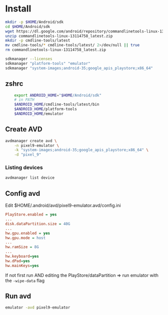 # Install

```bash
mkdir -p $HOME/Android/sdk
cd $HOME/Android/sdk
wget https://dl.google.com/android/repository/commandlinetools-linux-13114758_latest.zip
unzip commandlinetools-linux-13114758_latest.zip
mkdir -p cmdline-tools/latest
mv cmdline-tools/* cmdline-tools/latest/ 2>/dev/null || true
rm commandlinetools-linux-13114758_latest.zip

sdkmanager --licenses
sdkmanager "platform-tools" "emulator"
sdkmanager "system-images;android-35;google_apis_playstore;x86_64"
```

## zshrc

```bash
    export ANDROID_HOME="$HOME/Android/sdk"
    # in PATH
    $ANDROID_HOME/cmdline-tools/latest/bin
    $ANDROID_HOME/platform-tools
    $ANDROID_HOME/emulator
```

## Create AVD

```bash
avdmanager create avd \
    -n pixel9-emulator \
    -k "system-images;android-35;google_apis_playstore;x86_64" \
    -d "pixel_9"
```

### Listing devices

```bash
avdmanager list device
```

## Config avd

Edit $HOME/.android/avd/pixel9-emulator.avd/config.ini

```ini
PlayStore.enabled = yes
...
disk.dataPartition.size = 40G
...
hw.gpu.enabled = yes
hw.gpu.mode = host 
...
hw.ramSize = 8G
...
hw.keyboard=yes
hw.dPad=yes
hw.mainKeys=yes

```

If not first run AND editing the PlayStore/dataPartition => run emulator with the `-wipe-data` flag

## Run avd

```bash
emulator -avd pixel9-emulator
```

